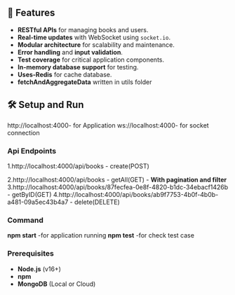 ## 🚀 Features

- **RESTful APIs** for managing books and users.
- **Real-time updates** with WebSocket using `socket.io`.
- **Modular architecture** for scalability and maintenance.
- **Error handling** and **input validation**.
- **Test coverage** for critical application components.
- **In-memory database support** for testing.
- **Uses-Redis** for cache database.
- **fetchAndAggregateData** written in utils folder 

## 🛠 Setup and Run
http://localhost:4000- for Application
ws://localhost:4000- for socket connection

### Api Endpoints
1.http://localhost:4000/api/books - create(POST)

2.http://localhost:4000/api/books - getAll(GET)  -  **With pagination and filter**
3.http://localhost:4000/api/books/87fecfea-0e8f-4820-b1dc-34ebacf1426b - getByID(GET)
4.http://localhost:4000/api/books/ab9f7753-4b0f-4b0b-a481-09a5ec43b4a7 - delete(DELETE)


### Command
**npm start** -for application running
**npm test** -for check test case
### Prerequisites

- **Node.js** (v16+)
- **npm**
- **MongoDB** (Local or Cloud)
